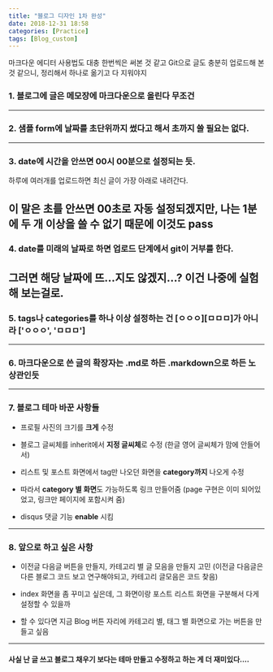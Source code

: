 ```yaml
---
title: "블로그 디자인 1차 완성"
date: 2018-12-31 18:58
categories: [Practice]
tags: [Blog_custom]
---
```


마크다운 에디터 사용법도 대충 한번씩은 써본 것 같고 Git으로 글도
 충분히 업로드해 본 것 같으니, 정리해서 하나로 옮기고 다 지워야지

### 1. 블로그에 글은 메모장에 마크다운으로 올린다 **무조건**
---


### 2. 샘플 form에 날짜를 초단위까지 썼다고 해서 초까지 쓸 필요는 없다.
---


### 3. date에 시간을 안쓰면 00시 00분으로 설정되는 듯.
하루에 여러개를 업로드하면 최신 글이 가장 아래로 내려간다.

이 말은 초를 안쓰면 00초로 자동 설정되겠지만, 나는 1분에 두 개 이상을 쓸 수 없기 때문에 이것도 pass
---


### 4. date를 미래의 날짜로 하면 업로드 단계에서 git이 거부를 한다.
그러면 해당 날짜에 뜨...지도 않겠지...? 이건 나중에 실험해 보는걸로.
---


### 5. tags나 categories를 하나 이상 설정하는 건 [ㅇㅇㅇ][ㅁㅁㅁ]가 아니라 ['ㅇㅇㅇ', 'ㅁㅁㅁ']
---


### 6. 마크다운으로 쓴 글의 확장자는 .md로 하든 .markdown으로 하든 노 상관인듯
---


### 7. 블로그 테마 바꾼 사항들

- 프로필 사진의 크기를 __크게__ 수정

- 블로그 글씨체를 inherit에서 **지정 글씨체**로 수정 (한글 영어 글씨체가 맘에 안들어서)

- 리스트 및 포스트 화면에서 tag만 나오던 화면을 **category까지** 나오게 수정

- 따라서 **category 별 화면**도 가능하도록 링크 만들어줌 
(page 구현은 이미 되어있었고, 링크만 페이지에 포함시켜 줌)

- disqus 댓글 기능 **enable** 시킴
---


### 8. 앞으로 하고 싶은 사항

- 이전글 다음글 버튼을 만들지, 카테고리 별 글 모음을 만들지 고민
(이전글 다음글은 다른 블로그 코드 보고 연구해야되고, 카테고리 글모음은 코드 찾음)

- index 화면을 좀 꾸미고 싶은데, 그 화면이랑 포스트 리스트 화면을 구분해서 다게 설정할 수 있을까

- 할 수 있다면 지금 Blog 버튼 자리에 카테고리 별, 태그 별 화면으로 가는 버튼을 만들고 싶음
---






#### 사실 난 글 쓰고 블로그 채우기 보다는 테마 만들고 수정하고 하는 게 더 재미있다....
